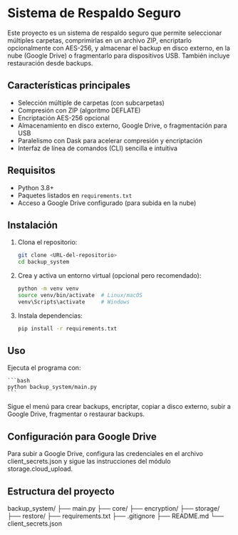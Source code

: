 # Sistema de Respaldo Seguro

Este proyecto es un sistema de respaldo seguro que permite seleccionar múltiples carpetas, comprimirlas en un archivo ZIP, encriptarlo opcionalmente con AES-256, y almacenar el backup en disco externo, en la nube (Google Drive) o fragmentarlo para dispositivos USB. También incluye restauración desde backups.

## Características principales

- Selección múltiple de carpetas (con subcarpetas)
- Compresión con ZIP (algoritmo DEFLATE)
- Encriptación AES-256 opcional
- Almacenamiento en disco externo, Google Drive, o fragmentación para USB
- Paralelismo con Dask para acelerar compresión y encriptación
- Interfaz de línea de comandos (CLI) sencilla e intuitiva

## Requisitos

- Python 3.8+
- Paquetes listados en `requirements.txt`
- Acceso a Google Drive configurado (para subida en la nube)

## Instalación

1. Clona el repositorio:

   ```bash
   git clone <URL-del-repositorio>
   cd backup_system
   ```

2. Crea y activa un entorno virtual (opcional pero recomendado):

    ```bash
    python -m venv venv
    source venv/bin/activate  # Linux/macOS
    venv\Scripts\activate     # Windows
    ```

3. Instala dependencias:

    ```bash
    pip install -r requirements.txt
    ```

## Uso

Ejecuta el programa con:

    ```bash
    python backup_system/main.py
    ```

Sigue el menú para crear backups, encriptar, copiar a disco externo, subir a Google Drive, fragmentar o restaurar backups.

## Configuración para Google Drive

Para subir a Google Drive, configura las credenciales en el archivo client_secrets.json y sigue las instrucciones del módulo storage.cloud_upload.

## Estructura del proyecto

backup_system/
├── main.py
├── core/
├── encryption/
├── storage/
├── restore/
├── requirements.txt
├── .gitignore
├── README.md
└── client_secrets.json
